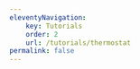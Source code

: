 ```yaml
---
eleventyNavigation:
    key: Tutorials
    order: 2
    url: /tutorials/thermostat
permalink: false
---
```


